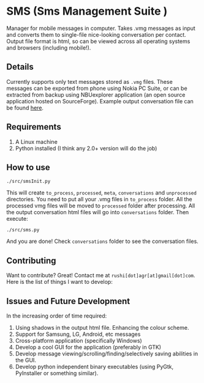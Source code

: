 SMS (Sms Management Suite )
==========================

Manager for mobile messages in computer. Takes .vmg messages as input and converts them to single-file nice-looking conversation per contact. Output file format is html, so can be viewed across all operating systems and browsers (including mobile!).

Details
-------
Currently supports only text messages stored as `.vmg` files. These messages can be exported from phone using Nokia PC Suite, or can be extracted from backup using NBUexplorer application (an open source application hosted on SourceForge). 
Example output conversation file can be found <a href="http://dl.dropbox.com/u/42084476/Extra/9987114106_2012.html" target="_blank">here</a>.

Requirements
------------
1. A Linux machine
2. Python installed (I think any 2.0+ version will do the job)

How to use
----------

    ./src/smsInit.py

This will create `to_process`, `processed`, `meta`, `conversations` and `unprocessed` directories. You need to put all your .vmg files in `to_process` folder. All the processed vmg files will be moved to `processed` folder after processing. All the output conversation html files will go into `conversations` folder. Then execute:

    ./src/sms.py

And you are done! Check `conversations` folder to see the conversation files.

Contributing
------------
Want to contribute? Great! Contact me at `rushi[dot]agr[at]gmail[dot]com`. Here is the list of things I want to develop:

Issues and Future Development
-----------------------------

In the increasing order of time required:

1. Using shadows in the output html file. Enhancing the colour scheme.
2. Support for Samsung, LG, Android, etc messages
3. Cross-platform application (specifically Windows)
4. Develop a cool GUI for the application (preferably in GTK)
5. Develop message viewing/scrolling/finding/selectively saving abilities in the GUI.
6. Develop python independent binary executables (using PyGtk, PyInstaller or something similar).
